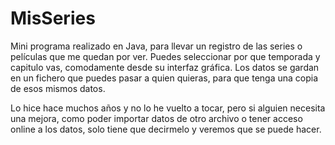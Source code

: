 # MisSeries

Mini programa realizado en Java, para llevar un registro de las series o películas que me quedan por ver. Puedes seleccionar por que temporada y capitulo vas, comodamente desde su interfaz gráfica. Los datos se gardan en un fichero que puedes pasar a quien quieras, para que tenga una copia de esos mismos datos.

Lo hice hace muchos años y no lo he vuelto a tocar, pero si alguien necesita una mejora, como poder importar datos de otro archivo o tener acceso online a los datos, solo tiene que decirmelo y veremos que se puede hacer.
